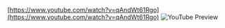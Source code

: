 <!--
date: 2024-03-01T21:12:49
-->



[https://www.youtube.com/watch?v=qAndWt61Rgo](https://www.youtube.com/watch?v=qAndWt61Rgo)
![YouTube Preview](https://img.youtube.com/vi/qAndWt61Rgo/mqdefault.jpg)



